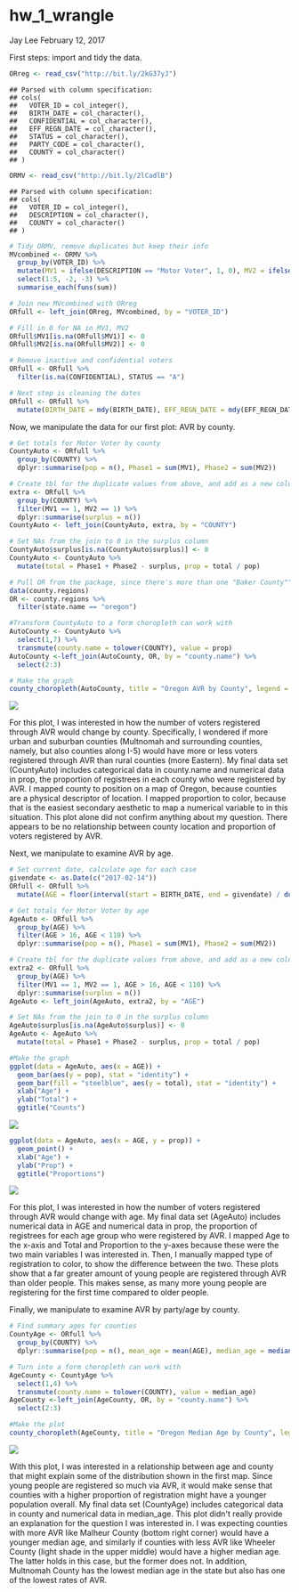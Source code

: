 hw\_1\_wrangle
================
Jay Lee
February 12, 2017

First steps: import and tidy the data.

``` r
ORreg <- read_csv("http://bit.ly/2kG37yJ")
```

    ## Parsed with column specification:
    ## cols(
    ##   VOTER_ID = col_integer(),
    ##   BIRTH_DATE = col_character(),
    ##   CONFIDENTIAL = col_character(),
    ##   EFF_REGN_DATE = col_character(),
    ##   STATUS = col_character(),
    ##   PARTY_CODE = col_character(),
    ##   COUNTY = col_character()
    ## )

``` r
ORMV <- read_csv("http://bit.ly/2lCadlB")
```

    ## Parsed with column specification:
    ## cols(
    ##   VOTER_ID = col_integer(),
    ##   DESCRIPTION = col_character(),
    ##   COUNTY = col_character()
    ## )

``` r
# Tidy ORMV, remove duplicates but keep their info
MVcombined <- ORMV %>%
  group_by(VOTER_ID) %>%
  mutate(MV1 = ifelse(DESCRIPTION == "Motor Voter", 1, 0), MV2 = ifelse(DESCRIPTION == "MVPhase2", 1, 0)) %>%
  select(1:5, -2, -3) %>%
  summarise_each(funs(sum))

# Join new MVcombined with ORreg
ORfull <- left_join(ORreg, MVcombined, by = "VOTER_ID")

# Fill in 0 for NA in MV1, MV2
ORfull$MV1[is.na(ORfull$MV1)] <- 0
ORfull$MV2[is.na(ORfull$MV2)] <- 0

# Remove inactive and confidential voters
ORfull <- ORfull %>%
  filter(is.na(CONFIDENTIAL), STATUS == "A")

# Next step is cleaning the dates
ORfull <- ORfull %>%
  mutate(BIRTH_DATE = mdy(BIRTH_DATE), EFF_REGN_DATE = mdy(EFF_REGN_DATE))
```

Now, we manipulate the data for our first plot: AVR by county.

``` r
# Get totals for Motor Voter by county
CountyAuto <- ORfull %>%
  group_by(COUNTY) %>%
  dplyr::summarise(pop = n(), Phase1 = sum(MV1), Phase2 = sum(MV2))

# Create tbl for the duplicate values from above, and add as a new column on CountyAuto
extra <- ORfull %>%
  group_by(COUNTY) %>%
  filter(MV1 == 1, MV2 == 1) %>%
  dplyr::summarise(surplus = n())
CountyAuto <- left_join(CountyAuto, extra, by = "COUNTY")

# Set NAs from the join to 0 in the surplus column
CountyAuto$surplus[is.na(CountyAuto$surplus)] <- 0
CountyAuto <- CountyAuto %>%
  mutate(total = Phase1 + Phase2 - surplus, prop = total / pop)

# Pull OR from the package, since there's more than one "Baker County""
data(county.regions)
OR <- county.regions %>%
  filter(state.name == "oregon")

#Transform CountyAuto to a form choropleth can work with
AutoCounty <- CountyAuto %>%
  select(1,7) %>%
  transmute(county.name = tolower(COUNTY), value = prop)
AutoCounty <-left_join(AutoCounty, OR, by = "county.name") %>%
  select(2:3)

# Make the graph
county_choropleth(AutoCounty, title = "Oregon AVR by County", legend = "Proportion", num_colors = 1, state_zoom = "oregon")
```

![](hw_1_wrangle_files/figure-markdown_github/unnamed-chunk-2-1.png)

For this plot, I was interested in how the number of voters registered through AVR would change by county. Specifically, I wondered if more urban and suburban counties (Multnomah and surrounding counties, namely, but also counties along I-5) would have more or less voters registered through AVR than rural counties (more Eastern). My final data set (CountyAuto) includes categorical data in county.name and numerical data in prop, the proportion of registrees in each county who were registered by AVR. I mapped county to position on a map of Oregon, because counties are a physical descriptor of location. I mapped proportion to color, because that is the easiest secondary aesthetic to map a numerical variable to in this situation. This plot alone did not confirm anything about my question. There appears to be no relationship between county location and proportion of voters registered by AVR.

Next, we manipulate to examine AVR by age.

``` r
# Set current date, calculate age for each case
givendate <- as.Date(c("2017-02-14"))
ORfull <- ORfull %>%
  mutate(AGE = floor(interval(start = BIRTH_DATE, end = givendate) / duration(num = 1, units = "years")))

# Get totals for Motor Voter by age
AgeAuto <- ORfull %>%
  group_by(AGE) %>%
  filter(AGE > 16, AGE < 110) %>%
  dplyr::summarise(pop = n(), Phase1 = sum(MV1), Phase2 = sum(MV2))

# Create tbl for the duplicate values from above, and add as a new column on AgeAuto
extra2 <- ORfull %>%
  group_by(AGE) %>%
  filter(MV1 == 1, MV2 == 1, AGE > 16, AGE < 110) %>%
  dplyr::summarise(surplus = n())
AgeAuto <- left_join(AgeAuto, extra2, by = "AGE")

# Set NAs from the join to 0 in the surplus column
AgeAuto$surplus[is.na(AgeAuto$surplus)] <- 0
AgeAuto <- AgeAuto %>%
  mutate(total = Phase1 + Phase2 - surplus, prop = total / pop)

#Make the graph
ggplot(data = AgeAuto, aes(x = AGE)) +
  geom_bar(aes(y = pop), stat = "identity") + 
  geom_bar(fill = "steelblue", aes(y = total), stat = "identity") +
  xlab("Age") +
  ylab("Total") +
  ggtitle("Counts")
```

![](hw_1_wrangle_files/figure-markdown_github/unnamed-chunk-3-1.png)

``` r
ggplot(data = AgeAuto, aes(x = AGE, y = prop)) +
  geom_point() +
  xlab("Age") +
  ylab("Prop") +
  ggtitle("Proportions")
```

![](hw_1_wrangle_files/figure-markdown_github/unnamed-chunk-3-2.png)

For this plot, I was interested in how the number of voters registered through AVR would change with age. My final data set (AgeAuto) includes numerical data in AGE and numerical data in prop, the proportion of registrees for each age group who were registered by AVR. I mapped Age to the x-axis and Total and Proportion to the y-axes because these were the two main variables I was interested in. Then, I manually mapped type of registration to color, to show the difference between the two. These plots show that a far greater amount of young people are registered through AVR than older people. This makes sense, as many more young people are registering for the first time compared to older people.

Finally, we manipulate to examine AVR by party/age by county.

``` r
# Find summary ages for counties
CountyAge <- ORfull %>%
  group_by(COUNTY) %>%
  dplyr::summarise(pop = n(), mean_age = mean(AGE), median_age = median(AGE))

# Turn into a form choropleth can work with
AgeCounty <- CountyAge %>%
  select(1,4) %>%
  transmute(county.name = tolower(COUNTY), value = median_age)
AgeCounty <-left_join(AgeCounty, OR, by = "county.name") %>%
  select(2:3)

#Make the plot
county_choropleth(AgeCounty, title = "Oregon Median Age by County", legend = "Age", num_colors = 1, state_zoom = "oregon")
```

![](hw_1_wrangle_files/figure-markdown_github/unnamed-chunk-4-1.png)

With this plot, I was interested in a relationship between age and county that might explain some of the distribution shown in the first map. Since young people are registered so much via AVR, it would make sense that counties with a higher proportion of registration might have a younger population overall. My final data set (CountyAge) includes categorical data in county and numerical data in median\_age. This plot didn't really provide an explanation for the question I was interested in. I was expecting counties with more AVR like Malheur County (bottom right corner) would have a younger median age, and similarly if counties with less AVR like Wheeler County (light shade in the upper middle) would have a higher median age. The latter holds in this case, but the former does not. In addition, Multnomah County has the lowest median age in the state but also has one of the lowest rates of AVR.
